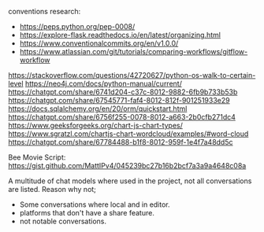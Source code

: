 conventions research:
 - https://peps.python.org/pep-0008/
 - https://explore-flask.readthedocs.io/en/latest/organizing.html
 - https://www.conventionalcommits.org/en/v1.0.0/
 - https://www.atlassian.com/git/tutorials/comparing-workflows/gitflow-workflow


https://stackoverflow.com/questions/42720627/python-os-walk-to-certain-level
https://neo4j.com/docs/python-manual/current/
https://chatgpt.com/share/6741d204-c37c-8012-9882-6fb9b733b53b
https://chatgpt.com/share/67545771-faf4-8012-812f-901251933e29
https://docs.sqlalchemy.org/en/20/orm/quickstart.html
https://chatgpt.com/share/6756f255-0078-8012-a663-2b0cfb271dc4
https://www.geeksforgeeks.org/chart-js-chart-types/
https://www.sgratzl.com/chartjs-chart-wordcloud/examples/#word-cloud
https://chatgpt.com/share/67784488-b1f8-8012-959f-1e4f7a48dd5c

Bee Movie Script: https://gist.github.com/MattIPv4/045239bc27b16b2bcf7a3a9a4648c08a

A multitude of chat models where used in the project, not all conversations are listed. Reason why not; 
 - Some conversations where local and in editor.
 - platforms that don't have a share feature.
 - not notable conversations.